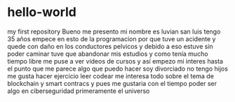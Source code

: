 # hello-world
my first repository
Bueno me presento mi nombre es luvian san luis tengo 35 años
empece en esto de la programacion por que tuve un acidente y quede con daño en los conductores pelvicos y debido a eso estuve sin poder caminar
tuve que abandonar mis estudios y como tenía mucho tiempo libre me puse a ver videos de cursos y así empezo mi interes hasta el punto que me parece algo que puedo hacer 
soy divorciado no tengo hijos me gusta hacer ejercicio leer codear me interesa todo sobre el tema de blockchain y smart contracs y pues me gustaria con el tiempo poder ser algo en ciberseguridad primeramente el universo  
